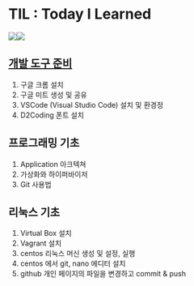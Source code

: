 # TIL : Today I Learned
      
<img src="https://img.shields.io/badge/Blog-20C997?style=for-the-badge&logo=Velog&logoColor=white"><img src="https://img.shields.io/badge/Notion-000000?style=for-the-badge&logo=Notion&logoColor=White">

## [개발 도구 준비](https://github.com/yun5ol/TIL/blob/main/%EA%B0%9C%EB%B0%9C%20%EB%8F%84%EA%B5%AC%20%EC%A4%80%EB%B9%84%20.md)

1. 구글 크롬 설치
1. 구글 미트 생성 및 공유
1. VSCode (Visual Studio Code) 설치 및 환경정
1. D2Coding 폰트 설치


## 프로그래밍 기초

1. Application 아크텍쳐
2. 가상화와 하이퍼바이저
3. Git 사용법

## 리눅스 기초

1. Virtual Box 설치
2. Vagrant 설치
3. centos 리눅스 머신 생성 및 설정, 실행
4. centos 에서 git, nano 에디터 설치
5. github 개인 페이지의 파일을 변경하고 commit & push
